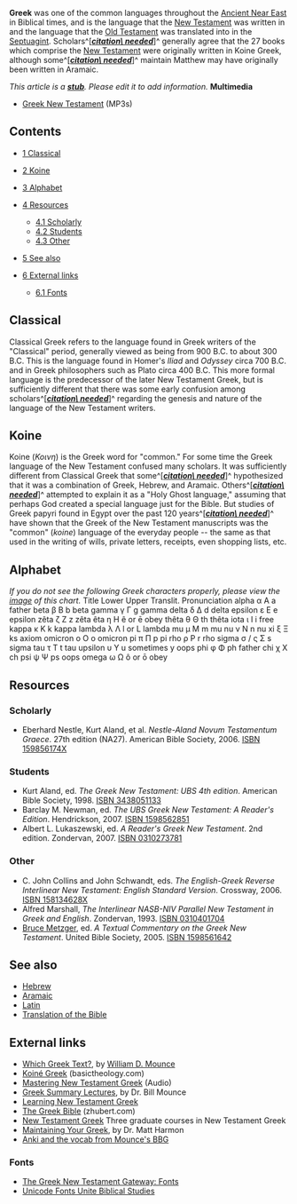 **Greek** was one of the common languages throughout the
[Ancient Near East](index.php?title=Ancient_Near_East&action=edit&redlink=1 "Ancient Near East (page does not exist)")
in Biblical times, and is the language that the
[New Testament](New_Testament "New Testament") was written in and
the language that the
[Old Testament](Old_Testament "Old Testament") was translated into
in the [Septuagint](Septuagint "Septuagint").
Scholars^[***[citation\ needed](http://www.theopedia.com/Theopedia:Writing_guide#Reference_your_work\ "Theopedia:Writing\ guide")***]^
generally agree that the 27 books which comprise the
[New Testament](New_Testament "New Testament") were originally
written in Koine Greek, although
some^[***[citation\ needed](http://www.theopedia.com/Theopedia:Writing_guide#Reference_your_work\ "Theopedia:Writing\ guide")***]^
maintain Matthew may have originally been written in Aramaic.

*This article is a **[stub](http://www.theopedia.com/Category:Theopedia_stubs "Category:Theopedia stubs")**. Please edit it to add information.*
**Multimedia**

-   [Greek New Testament](http://www.ccel.org/a/anonymous/gnt/mp3/)
    (MP3s)

## Contents

-   [1 Classical](#Classical)
-   [2 Koine](#Koine)
-   [3 Alphabet](#Alphabet)
-   [4 Resources](#Resources)
    -   [4.1 Scholarly](#Scholarly)
    -   [4.2 Students](#Students)
    -   [4.3 Other](#Other)

-   [5 See also](#See_also)
-   [6 External links](#External_links)
    -   [6.1 Fonts](#Fonts)


## Classical

Classical Greek refers to the language found in Greek writers of
the "Classical" period, generally viewed as being from 900 B.C. to
about 300 B.C. This is the language found in Homer's *Iliad* and
*Odyssey* circa 700 B.C. and in Greek philosophers such as Plato
circa 400 B.C. This more formal language is the predecessor of the
later New Testament Greek, but is sufficiently different that there
was some early confusion among
scholars^[***[citation\ needed](http://www.theopedia.com/Theopedia:Writing_guide#Reference_your_work\ "Theopedia:Writing\ guide")***]^
regarding the genesis and nature of the language of the New
Testament writers.

## Koine

Koine (*Κοινη*) is the Greek word for "common." For some time the
Greek language of the New Testament confused many scholars. It was
sufficiently different from Classical Greek that
some^[***[citation\ needed](http://www.theopedia.com/Theopedia:Writing_guide#Reference_your_work\ "Theopedia:Writing\ guide")***]^
hypothesized that it was a combination of Greek, Hebrew, and
Aramaic.
Others^[***[citation\ needed](http://www.theopedia.com/Theopedia:Writing_guide#Reference_your_work\ "Theopedia:Writing\ guide")***]^
attempted to explain it as a "Holy Ghost language," assuming that
perhaps God created a special language just for the Bible. But
studies of Greek papyri found in Egypt over the past 120
years^[***[citation\ needed](http://www.theopedia.com/Theopedia:Writing_guide#Reference_your_work\ "Theopedia:Writing\ guide")***]^
have shown that the Greek of the New Testament manuscripts was the
"common" (*koine*) language of the everyday people -- the same as
that used in the writing of wills, private letters, receipts, even
shopping lists, etc.

## Alphabet

*If you do not see the following Greek characters properly, please view the [image](http://www.theopedia.com/File:Greek2.jpg "File:Greek2.jpg") of this chart.*
Title
Lower
Upper
Translit.
Pronunciation
alpha
α
Α
a
father
beta
β
Β
b
beta
gamma
γ
Γ
g
gamma
delta
δ
Δ
d
delta
epsilon
ε
Ε
e
epsilon
zêta
ζ
Ζ
z
zêta
êta
η
Η
ê or ē
obey
thêta
θ
Θ
th
thêta
iota
ι
Ι
i
free
kappa
κ
Κ
k
kappa
lambda
λ
Λ
l or L
lambda
mu
μ
Μ
m
mu
nu
ν
Ν
n
nu
xi
ξ
Ξ
ks
axiom
omicron
ο
Ο
o
omicron
pi
π
Π
p
pi
rho
ρ
Ρ
r
rho
sigma
σ / ς
Σ
s
sigma
tau
τ
Τ
t
tau
upsilon
υ
Υ
u sometimes y
oops
phi
φ
Φ
ph
father
chi
χ
Χ
ch
psi
ψ
Ψ
ps
oops
omega
ω
Ω
ô or ō
obey
## Resources

### Scholarly

-   Eberhard Nestle, Kurt Aland, et al.
    *Nestle-Aland Novum Testamentum Graece*. 27th edition (NA27).
    American Bible Society, 2006.
    [ISBN 159856174X](http://www.theopedia.com/Special:BookSources/159856174X)

### Students

-   Kurt Aland, ed. *The Greek New Testament: UBS 4th edition*.
    American Bible Society, 1998.
    [ISBN 3438051133](http://www.theopedia.com/Special:BookSources/3438051133)
-   Barclay M. Newman, ed.
    *The UBS Greek New Testament: A Reader's Edition*. Hendrickson,
    2007.
    [ISBN 1598562851](http://www.theopedia.com/Special:BookSources/1598562851)
-   Albert L. Lukaszewski, ed. *A Reader's Greek New Testament*.
    2nd edition. Zondervan, 2007.
    [ISBN 0310273781](http://www.theopedia.com/Special:BookSources/0310273781)

### Other

-   C. John Collins and John Schwandt, eds.
    *The English-Greek Reverse Interlinear New Testament: English Standard Version*.
    Crossway, 2006.
    [ISBN 158134628X](http://www.theopedia.com/Special:BookSources/158134628X)
-   Alfred Marshall,
    *The Interlinear NASB-NIV Parallel New Testament in Greek and English*.
    Zondervan, 1993.
    [ISBN 0310401704](http://www.theopedia.com/Special:BookSources/0310401704)
-   [Bruce Metzger](Bruce_Metzger "Bruce Metzger"), ed.
    *A Textual Commentary on the Greek New Testament*. United Bible
    Society, 2005.
    [ISBN 1598561642](http://www.theopedia.com/Special:BookSources/1598561642)

## See also

-   [Hebrew](Hebrew "Hebrew")
-   [Aramaic](Aramaic "Aramaic")
-   [Latin](Latin "Latin")
-   [Translation of the Bible](Translation_of_the_Bible "Translation of the Bible")

## External links

-   [Which Greek Text?](http://zondervan.typepad.com/koinonia/2009/01/which-greek-text.html),
    by
    [William D. Mounce](index.php?title=William_D._Mounce&action=edit&redlink=1 "William D. Mounce (page does not exist)")
-   [Koiné Greek](http://www.basictheology.com/definitions/Koiné_Greek/)
    (basictheology.com)
-   [Mastering New Testament Greek](http://faculty.gordon.edu/hu/bi/Ted_Hildebrandt/New_Testament_Greek/00-GreekAudioPage.htm)
    (Audio)
-   [Greek Summary Lectures](http://www.biblicaltraining.org/classes/greek/greek_f.html),
    by Dr. Bill Mounce
-   [Learning New Testament Greek](http://www.ibiblio.org/koine/greek/lessons/)
-   [The Greek Bible](http://www.zhubert.com/bible) (zhubert.com)
-   [New Testament Greek](http://www.ntgreek.net) Three graduate
    courses in New Testament Greek
-   [Maintaining Your Greek](http://bibtheo.blogspot.com/2007/04/maintaining-your-greek.html),
    by Dr. Matt Harmon
-   [Anki and the vocab from Mounce's BBG](http://sites.google.com/site/ankiandbbg/Home)

### Fonts

-   [The Greek New Testament Gateway: Fonts](http://www.ntgateway.com/greek/fonts.htm)
-   [Unicode Fonts Unite Biblical Studies](http://tyndaletech.blogspot.com/2008/01/unicode-fonts-unite-biblical-studies.html)



